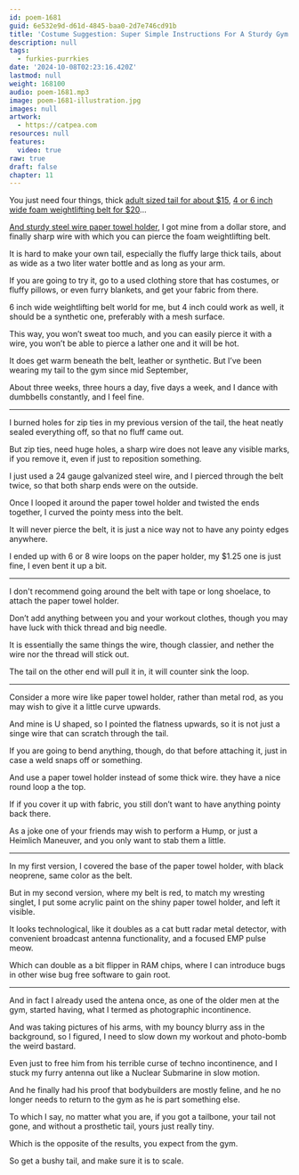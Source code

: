 ```yaml
---
id: poem-1681
guid: 6e532e9d-d61d-4845-baa0-2d7e746cd91b
title: 'Costume Suggestion: Super Simple Instructions For A Sturdy Gym Friendly Tail'
description: null
tags:
  - furkies-purrkies
date: '2024-10-08T02:23:16.420Z'
lastmod: null
weight: 168100
audio: poem-1681.mp3
image: poem-1681-illustration.jpg
images: null
artwork:
  - https://catpea.com
resources: null
features:
  video: true
raw: true
draft: false
chapter: 11
---
```


You just need four things, thick [adult sized tail for about $15][1],
[4 or 6 inch wide foam weightlifting belt for $20][2]…

[And sturdy steel wire paper towel holder][3], I got mine from a dollar store,
and finally sharp wire with which you can pierce the foam weightlifting belt.

It is hard to make your own tail, especially the fluffy large thick tails,
about as wide as a two liter water bottle and as long as your arm.

If you are going to try it, go to a used clothing store that has costumes,
or fluffy pillows, or even furry blankets, and get your fabric from there.

6 inch wide weightlifting belt world for me, but 4 inch could work as well,
it should be a synthetic one, preferably with a mesh surface.

This way, you won’t sweat too much, and you can easily pierce it with a wire,
you won’t be able to pierce a lather one and it will be hot.

It does get warm beneath the belt, leather or synthetic.
But I’ve been wearing my tail to the gym since mid September,

About three weeks, three hours a day, five days a week,
and I dance with dumbbells constantly, and I feel fine.

---

I burned holes for zip ties in my previous version of the tail,
the heat neatly sealed everything off, so that no fluff came out.

But zip ties, need huge holes, a sharp wire does not leave any visible marks,
if you remove it, even if just to reposition something.

I just used a 24 gauge galvanized steel wire, and I pierced through the belt twice,
so that both sharp ends were on the outside.

Once I looped it around the paper towel holder and twisted the ends together,
I curved the pointy mess into the belt.

It will never pierce the belt,
it is just a nice way not to have any pointy edges anywhere.

I ended up with 6 or 8 wire loops on the paper holder,
my $1.25 one is just fine, I even bent it up a bit.

---

I don't recommend going around the belt with tape or long shoelace,
to attach the paper towel holder.

Don’t add anything between you and your workout clothes,
though you may have luck with thick thread and big needle.

It is essentially the same things the wire, though classier,
and nether the wire nor the thread will stick out.

The tail on the other end will pull it in,
it will counter sink the loop.

---

Consider a more wire like paper towel holder, rather than metal rod,
as you may wish to give it a little curve upwards.

And mine is U shaped, so I pointed the flatness upwards,
so it is not just a singe wire that can scratch through the tail.

If you are going to bend anything, though, do that before attaching it,
just in case a weld snaps off or something.

And use a paper towel holder instead of some thick wire.
they have a nice round loop a the top.

If if you cover it up with fabric,
you still don’t want to have anything pointy back there.

As a joke one of your friends may wish to perform a Hump,
or just a Heimlich Maneuver, and you only want to stab them a little.

---

In my first version, I covered the base of the paper towel holder,
with black neoprene, same color as the belt.

But in my second version, where my belt is red, to match my wresting singlet,
I put some acrylic paint on the shiny paper towel holder, and left it visible.

It looks technological, like it doubles as a cat butt radar metal detector,
with convenient broadcast antenna functionality, and a focused EMP pulse meow.

Which can double as a bit flipper in RAM chips,
where I can introduce bugs in other wise bug free software to gain root.

---

And in fact I already used the antena once, as one of the older men at the gym,
started having, what I termed as photographic incontinence.

And was taking pictures of his arms, with my bouncy blurry ass in the background,
so I figured, I need to slow down my workout and photo-bomb the weird bastard.

Even just to free him from his terrible curse of techno incontinence,
and I stuck my furry antenna out like a Nuclear Submarine in slow motion.

And he finally had his proof that bodybuilders are mostly feline,
and he no longer needs to return to the gym as he is part something else.

To which I say, no matter what you are, if you got a tailbone, your tail not gone,
and without a prosthetic tail, yours just really tiny.

Which is the opposite of the results,
you expect from the gym.

So get a bushy tail,
and make sure it is to scale.

[1]: https://www.amazon.com/s/ref=nb_sb_noss?url=search-alias%3Daps&field-keywords=Adult+Cat+Tail
[2]: https://www.amazon.com/s/ref=nb_sb_noss?url=search-alias%3Daps&field-keywords=6%22+Weight+Lifting+Belt
[3]: https://www.amazon.com/s/ref=nb_sb_noss?url=search-alias%3Daps&field-keywords=wire+paper+towel+holder
